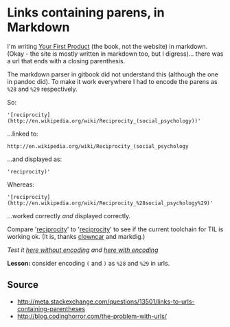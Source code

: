 # Links containing parens, in Markdown

I'm writing [Your First Product](http://YourFirstProduct.com) (the book, not the website) in markdown. (Okay - the site is mostly written in markdown too, but I digress)... there was a url that ends with a closing parenthesis.

The markdown parser in gitbook did not understand this (although the one in pandoc did). To make it work everywhere I had to encode the parens as `%28` and `%29` respectively.

So:

    '[reciprocity](http://en.wikipedia.org/wiki/Reciprocity_(social_psychology))'

...linked to:

    http://en.wikipedia.org/wiki/Reciprocity_(social_psychology

...and displayed as:

    'reciprocity)'


Whereas:

    '[reciprocity](http://en.wikipedia.org/wiki/Reciprocity_%28social_psychology%29)'

...worked correctly *and* displayed correctly.

Compare '[reciprocity](http://en.wikipedia.org/wiki/Reciprocity_(social_psychology))' to '[reciprocity](http://en.wikipedia.org/wiki/Reciprocity_%28social_psychology%29)' to see if the current toolchain for TIL is working ok. (It is, thanks [clowncar](https://github.com/secretGeek/clowncar) and markdig.)

*Test it [here without encoding](http://en.wikipedia.org/wiki/Reciprocity_(social_psychology)) and [here with encoding](http://en.wikipedia.org/wiki/Reciprocity_%28social_psychology%29)*


**Lesson:** consider encoding `(` and `)` as `%28` and `%29` in urls.


## Source

 * http://meta.stackexchange.com/questions/13501/links-to-urls-containing-parentheses
 * http://blog.codinghorror.com/the-problem-with-urls/